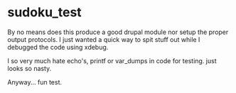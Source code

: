 # sudoku_test

By no means does this produce a good drupal module nor setup the proper output protocols. I just wanted a quick way to spit stuff out while I debugged the code using xdebug.

I so very much hate echo's, printf or var_dumps in code for testing. just looks so nasty. 

Anyway... fun test.
